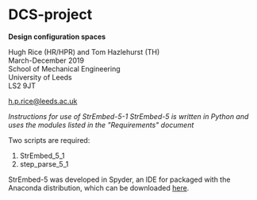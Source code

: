 # DCS-project
<b>Design configuration spaces</b>

Hugh Rice (HR/HPR) and Tom Hazlehurst (TH)  
March-December 2019  
School of Mechanical Engineering  
University of Leeds  
LS2 9JT

h.p.rice@leeds.ac.uk

<i>Instructions for use of StrEmbed-5-1
StrEmbed-5 is written in Python and uses the modules listed in the "Requirements" document</i>

Two scripts are required:
1. StrEmbed_5_1
2. step_parse_5_1

StrEmbed-5 was developed in Spyder, an IDE for packaged with the Anaconda distribution, which can be downloaded [here](https://www.anaconda.com/distribution/).
